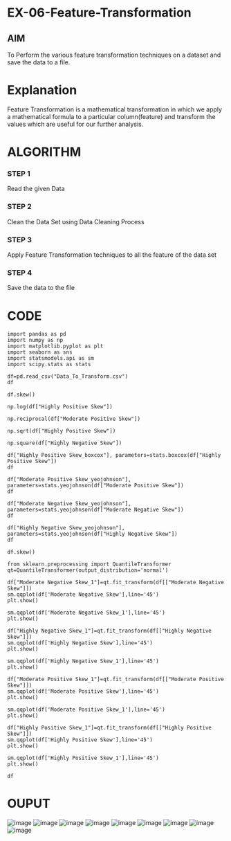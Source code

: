 # EX-06-Feature-Transformation

## AIM
To Perform the various feature transformation techniques on a dataset and save the data to a file. 

# Explanation
Feature Transformation is a mathematical transformation in which we apply a mathematical formula to a particular column(feature) and transform the values which are useful for our further analysis.

 
# ALGORITHM
### STEP 1
Read the given Data
### STEP 2
Clean the Data Set using Data Cleaning Process
### STEP 3
Apply Feature Transformation techniques to all the feature of the data set
### STEP 4
Save the data to the file


# CODE
```
import pandas as pd
import numpy as np
import matplotlib.pyplot as plt
import seaborn as sns
import statsmodels.api as sm
import scipy.stats as stats

df=pd.read_csv("Data_To_Transform.csv")
df

df.skew()

np.log(df["Highly Positive Skew"])

np.reciprocal(df["Moderate Positive Skew"])

np.sqrt(df["Highly Positive Skew"])

np.square(df["Highly Negative Skew"])

df["Highly Positive Skew_boxcox"], parameters=stats.boxcox(df["Highly Positive Skew"])
df

df["Moderate Positive Skew_yeojohnson"], parameters=stats.yeojohnson(df["Moderate Positive Skew"])
df

df["Moderate Negative Skew_yeojohnson"], parameters=stats.yeojohnson(df["Moderate Negative Skew"])
df

df["Highly Negative Skew_yeojohnson"], parameters=stats.yeojohnson(df["Highly Negative Skew"])
df

df.skew()

from sklearn.preprocessing import QuantileTransformer 
qt=QuantileTransformer(output_distribution='normal')

df["Moderate Negative Skew_1"]=qt.fit_transform(df[["Moderate Negative Skew"]])
sm.qqplot(df['Moderate Negative Skew'],line='45')
plt.show()

sm.qqplot(df['Moderate Negative Skew_1'],line='45')
plt.show()

df["Highly Negative Skew_1"]=qt.fit_transform(df[["Highly Negative Skew"]])
sm.qqplot(df['Highly Negative Skew'],line='45')
plt.show()

sm.qqplot(df['Highly Negative Skew_1'],line='45')
plt.show()

df["Moderate Positive Skew_1"]=qt.fit_transform(df[["Moderate Positive Skew"]])
sm.qqplot(df['Moderate Positive Skew'],line='45')
plt.show()

sm.qqplot(df['Moderate Positive Skew_1'],line='45')
plt.show()

df["Highly Positive Skew_1"]=qt.fit_transform(df[["Highly Positive Skew"]])
sm.qqplot(df['Highly Positive Skew'],line='45')
plt.show()

sm.qqplot(df['Highly Positive Skew_1'],line='45')
plt.show()

df
```

# OUPUT
![image](https://user-images.githubusercontent.com/98682825/174452473-1b9965cf-ad37-4cda-827b-77bd8542986c.png)
![image](https://user-images.githubusercontent.com/98682825/174452496-416ad975-4f0a-492a-9bc6-26cc4d88223a.png)
![image](https://user-images.githubusercontent.com/98682825/174452513-c44d7931-250a-4b1e-b30a-e43b8159b425.png)
![image](https://user-images.githubusercontent.com/98682825/174452555-5d16a61c-0a58-47b3-8fc8-010cbe777dfc.png)
![image](https://user-images.githubusercontent.com/98682825/174452587-e04b6e41-ecc0-4b57-8295-32badb1817f1.png)
![image](https://user-images.githubusercontent.com/98682825/174452595-c043dfb3-3e59-4b97-bab9-2eedcdb2080c.png)
![image](https://user-images.githubusercontent.com/98682825/174452604-a2b37a40-2579-4526-90fc-c473e5c8f1f2.png)
![image](https://user-images.githubusercontent.com/98682825/174452613-2927ad9f-905c-4e70-b09f-db16fb5a86b7.png)
![image](https://user-images.githubusercontent.com/98682825/174452621-0b5b56e7-2e2f-4d41-b196-0c5ffecebae4.png)






